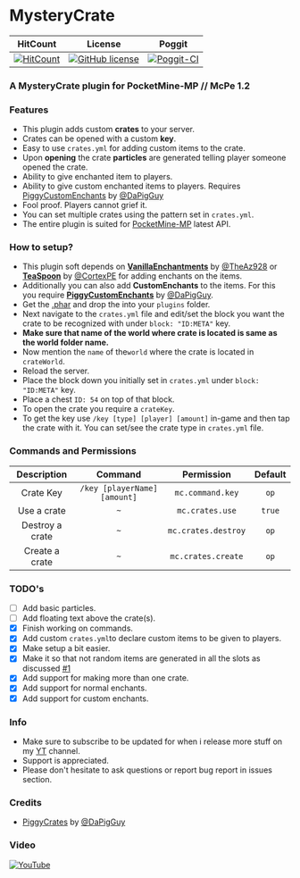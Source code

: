 # MysteryCrate

| HitCount | License | Poggit |
|:--:|:--:|:--:|
|[![HitCount](http://hits.dwyl.io/JackMD/MysteryCrate.svg)](http://hits.dwyl.io/JackMD/MysteryCrate)|[![GitHub license](https://img.shields.io/github/license/JackMD/MysteryCrate.svg)](https://github.com/JackMD/MysteryCrate/blob/master/LICENSE)|[![Poggit-CI](https://poggit.pmmp.io/ci.shield/JackMD/MysteryCrate/MysteryCrate)](https://poggit.pmmp.io/ci/JackMD/MysteryCrate/MysteryCrate)|

### A MysteryCrate plugin for PocketMine-MP // McPe 1.2
### Features
 - This plugin adds custom **crates** to your server.
 - Crates can be opened with a custom **key**.
 - Easy to use `crates.yml` for adding custom items to the crate.
 - Upon **opening** the crate **particles** are generated telling player someone opened the crate.
 - Ability to give enchanted item to players.
 - Ability to give custom enchanted items to players. Requires [PiggyCustomEnchants](https://github.com/DaPigGuy/PiggyCustomEnchants) by [@DaPigGuy](https://github.com/DaPigGuy)
 - Fool proof. Players cannot grief it.
 - You can set multiple crates using the pattern set in `crates.yml`.
 - The entire plugin is suited for [PocketMine-MP](https://github.com/pmmp/PocketMine-MP) latest API.
### How to setup?
 - This plugin soft depends on **[VanillaEnchantments](https://github.com/TheAz928/VanillaEnchantments)** by [@TheAz928](https://github.com/TheAz928) or **[TeaSpoon](https://github.com/CortexPE/TeaSpoon)** by [@CortexPE](https://github.com/CortexPE) for adding enchants on the items.
 - Additionally you can also add **CustomEnchants** to the items. For this you require **[PiggyCustomEnchants](https://github.com/DaPigGuy/PiggyCustomEnchants)** by [@DaPigGuy](https://github.com/DaPigGuy).
 - Get the [.phar](https://poggit.pmmp.io/ci/JackMD/MysteryCrate/MysteryCrate) and drop the into your `plugins` folder.
 - Next navigate to the `crates.yml` file and edit/set the block you want the crate to be recognized with under `block: "ID:META"` key.
 - **Make sure that name of the world where crate is located is same as the world folder name.**
 - Now mention the `name` of the`world` where the crate is located in `crateWorld`.
 - Reload the server.
 - Place the block down you initially set in `crates.yml` under `block: "ID:META"` key.
 - Place a chest `ID: 54` on top of that block.
 - To open the crate you require a `crateKey`.
 - To get the key use `/key [type] [player] [amount]` in-game and then tap the crate with it. You can set/see the crate type in `crates.yml` file.
### Commands and Permissions
|Description|Command|Permission|Default|
|:--:|:--:|:--:|:--:|
|Crate Key|`/key [playerName] [amount]`|`mc.command.key`|`op`|
|Use a crate|`~`|`mc.crates.use`|`true`|
|Destroy a crate|`~`|`mc.crates.destroy`|`op`|
|Create a crate|`~`|`mc.crates.create`|`op`|
### TODO's
 - [ ] Add basic particles.
 - [ ] Add floating text above the crate(s).
 - [x] Finish working on commands.
 - [x] Add custom `crates.yml`to declare custom items to be given to players.
 - [X] Make setup a bit easier.
 - [X] Make it so that not random items are generated in all the slots as discussed [#1](https://github.com/JackMD/MysteryCrate/issues/1)
 - [X] Add support for making more than one crate.
 - [X] Add support for normal enchants.
 - [X] Add support for custom enchants.
### Info
  - Make sure to subscribe to be updated for when i release more stuff on my [YT](https://youtu.be/x_mc-ocrdDU) channel.
  - Support is appreciated.
  - Please don't hesitate to ask questions or report bug report in issues section.
### Credits
  - [PiggyCrates](https://github.com/DaPigGuy/PiggyCrates) by [@DaPigGuy](https://github.com/DaPigGuy)
### Video
[![YouTube](https://img.youtube.com/vi/x_mc-ocrdDU/0.jpg)](https://youtu.be/x_mc-ocrdDU)
